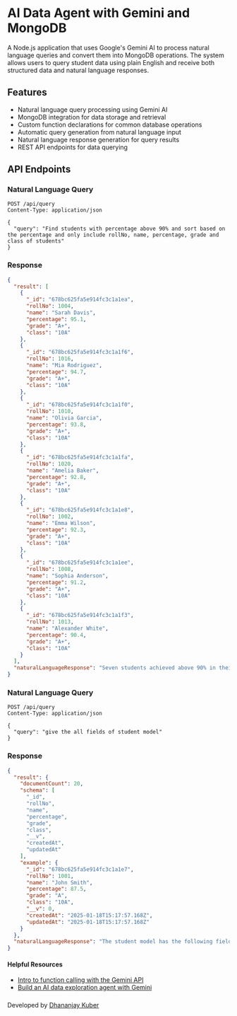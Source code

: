 # AI Data Agent with Gemini and MongoDB

A Node.js application that uses Google's Gemini AI to process natural language queries and convert them into MongoDB operations. The system allows users to query student data using plain English and receive both structured data and natural language responses.

## Features

- Natural language query processing using Gemini AI
- MongoDB integration for data storage and retrieval
- Custom function declarations for common database operations
- Automatic query generation from natural language input
- Natural language response generation for query results
- REST API endpoints for data querying

## API Endpoints

### Natural Language Query

```http
POST /api/query
Content-Type: application/json

{
  "query": "Find students with percentage above 90% and sort based on the percentage and only include rollNo, name, percentage, grade and class of students"
}
```

### Response

```json
{
  "result": [
    {
      "_id": "678bc625fa5e914fc3c1a1ea",
      "rollNo": 1004,
      "name": "Sarah Davis",
      "percentage": 95.1,
      "grade": "A+",
      "class": "10A"
    },
    {
      "_id": "678bc625fa5e914fc3c1a1f6",
      "rollNo": 1016,
      "name": "Mia Rodriguez",
      "percentage": 94.7,
      "grade": "A+",
      "class": "10A"
    },
    {
      "_id": "678bc625fa5e914fc3c1a1f0",
      "rollNo": 1010,
      "name": "Olivia Garcia",
      "percentage": 93.8,
      "grade": "A+",
      "class": "10A"
    },
    {
      "_id": "678bc625fa5e914fc3c1a1fa",
      "rollNo": 1020,
      "name": "Amelia Baker",
      "percentage": 92.8,
      "grade": "A+",
      "class": "10A"
    },
    {
      "_id": "678bc625fa5e914fc3c1a1e8",
      "rollNo": 1002,
      "name": "Emma Wilson",
      "percentage": 92.3,
      "grade": "A+",
      "class": "10A"
    },
    {
      "_id": "678bc625fa5e914fc3c1a1ee",
      "rollNo": 1008,
      "name": "Sophia Anderson",
      "percentage": 91.2,
      "grade": "A+",
      "class": "10A"
    },
    {
      "_id": "678bc625fa5e914fc3c1a1f3",
      "rollNo": 1013,
      "name": "Alexander White",
      "percentage": 90.4,
      "grade": "A+",
      "class": "10A"
    }
  ],
  "naturalLanguageResponse": "Seven students achieved above 90% in their class.  Sarah Davis (roll no. 1004) scored the highest with 95.1%, followed by Mia Rodriguez (roll no. 1016) with 94.7%. All seven students received an A+ grade and are in class 10A.\n"
}
```

### Natural Language Query

```http
POST /api/query
Content-Type: application/json

{
  "query": "give the all fields of student model"
}
```

### Response

```json
{
  "result": {
    "documentCount": 20,
    "schema": [
      "_id",
      "rollNo",
      "name",
      "percentage",
      "grade",
      "class",
      "__v",
      "createdAt",
      "updatedAt"
    ],
    "example": {
      "_id": "678bc625fa5e914fc3c1a1e7",
      "rollNo": 1001,
      "name": "John Smith",
      "percentage": 87.5,
      "grade": "A",
      "class": "10A",
      "__v": 0,
      "createdAt": "2025-01-18T15:17:57.168Z",
      "updatedAt": "2025-01-18T15:17:57.168Z"
    }
  },
  "naturalLanguageResponse": "The student model has the following fields: `_id`, `rollNo`, `name`, `percentage`, `grade`, `class`, `__v`, `createdAt`, and `updatedAt`.  There are currently 20 student documents in the database.  The example shows a student with `rollNo` 1001, named John Smith, achieving 87.5% and a grade of A in class 10A.\n"
}
```

#### Helpful Resources

- [Intro to function calling with the Gemini API](https://ai.google.dev/gemini-api/docs/function-calling)
- [Build an AI data exploration agent with Gemini](https://ai.google.dev/gemini-api/tutorials/sql-talk)

###

Developed by [Dhananjay Kuber](http://dhananjaykuber.in/)
